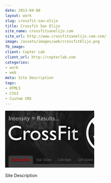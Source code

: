 ```yaml
---
date: 2013-04-08
layout: work
slug: crossfit-san-elijo
title: Crossfit San Elijo
site_name: crossfitsanelijo.com
site_url: http://www.crossfitsanelijo.com.com/
image: /assets/images/web/crossfitElijo.png
fb_image: 
client: Copter Lab
client_url: http://copterlab.com
categories:
- work
- web
meta: Site Description
tags: 
- HTML5
- CSS3
- Custom CMS
---
```


![Crossfit San Elijo](/assets/images/web/crossfitElijo.png)

Site Description